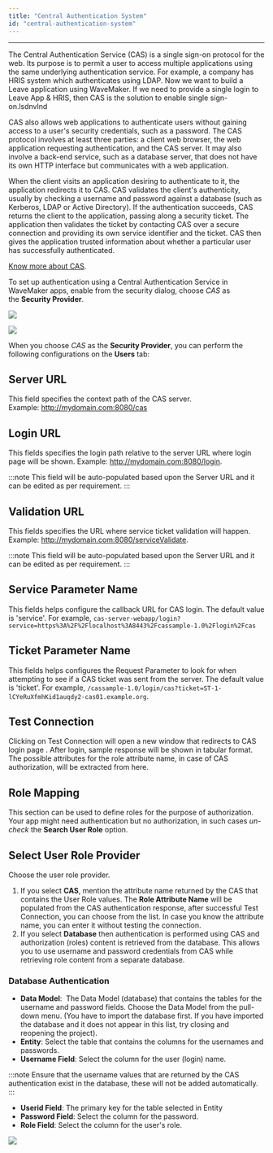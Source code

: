 ```yaml
---
title: "Central Authentication System"
id: "central-authentication-system"
---
```

---

The Central Authentication Service (CAS) is a single sign-on protocol for the web. Its purpose is to permit a user to access multiple applications using the same underlying authentication service. For example, a company has HRIS system which authenticates using LDAP. Now we want to build a Leave application using WaveMaker. If we need to provide a single login to Leave App & HRIS, then CAS is the solution to enable single sign-on.lsdnvlnd

CAS also allows web applications to authenticate users without gaining access to a user's security credentials, such as a password. The CAS protocol involves at least three parties: a client web browser, the web application requesting authentication, and the CAS server. It may also involve a back-end service, such as a database server, that does not have its own HTTP interface but communicates with a web application.

When the client visits an application desiring to authenticate to it, the application redirects it to CAS. CAS validates the client's authenticity, usually by checking a username and password against a database (such as Kerberos, LDAP or Active Directory). If the authentication succeeds, CAS returns the client to the application, passing along a security ticket. The application then validates the ticket by contacting CAS over a secure connection and providing its own service identifier and the ticket. CAS then gives the application trusted information about whether a particular user has successfully authenticated. 

[Know more about CAS](https://wiki.jasig.org/display/CAS/Home).

To set up authentication using a Central Authentication Service in WaveMaker apps, enable from the security dialog, choose _CAS_ as the **Security Provider**.

[![](/learn/assets/sec_access.png)](/learn/assets/sec_access.png)

[![](/learn/assets/sec_user_cas.png)](/learn/assets/sec_user_cas.png)

When you choose _CAS_ as the **Security Provider**, you can perform the following configurations on the **Users** tab:

## Server URL
This field specifies the context path of the CAS server. Example: http://mydomain.com:8080/cas
## Login URL
This fields specifies the login path relative to the server URL where login page will be shown. Example: http://mydomain.com:8080/login. 

:::note
This field will be auto-populated based upon the Server URL and it can be edited as per requirement.
:::

## Validation URL
This fields specifies the URL where service ticket validation will happen. Example: http://mydomain.com:8080/serviceValidate. 

:::note
This field will be auto-populated based upon the Server URL and it can be edited as per requirement.
:::

## Service Parameter Name
This fields helps configure the callback URL for CAS login. The default value is 'service'. For example, `cas-server-webapp/login? service=https%3A%2F%2Flocalhost%3A8443%2Fcassample-1.0%2Flogin%2Fcas`

## Ticket Parameter Name
This fields helps configures the Request Parameter to look for when attempting to see if a CAS ticket was sent from the server. The default value is 'ticket'. For example, `/cassample-1.0/login/cas?ticket=ST-1-lCYeRuXfmhKid1auqdy2-cas01.example.org`.

## Test Connection
Clicking on Test Connection will open a new window that redirects to CAS login page . After login, sample response will be shown in tabular format. The possible attributes for the role attribute name, in case of CAS authorization, will be extracted from here.

## Role Mapping
This section can be used to define roles for the purpose of authorization. Your app might need authentication but no authorization, in such cases _un-check_ the **Search User Role** option.

## Select User Role Provider
Choose the user role provider.
    
1. If you select **CAS**, mention the attribute name returned by the CAS that contains the User Role values. The **Role Attribute Name** will be populated from the CAS authentication response, after successful Test Connection, you can choose from the list. In case you know the attribute name, you can enter it without testing the connection.
2. If you select **Database** then authentication is performed using CAS and authorization (roles) content is retrieved from the database. This allows you to use username and password credentials from CAS while retrieving role content from a separate database.

### Database Authentication 
- **Data Model**:  The Data Model (database) that contains the tables for the username and password fields. Choose the Data Model from the pull-down menu. (You have to import the database first. If you have imported the database and it does not appear in this list, try closing and reopening the project).
- **Entity**: Select the table that contains the columns for the usernames and passwords.
- **Username Field**: Select the column for the user (login) name. 

:::note
Ensure that the username values that are returned by the CAS authentication exist in the database, these will not be added automatically.
:::

- **Userid Field**: The primary key for the table selected in Entity
- **Password Field**: Select the column for the password.
- **Role Field**: Select the column for the user's role.

[![](/learn/assets/sec_user_cas_role.png)](/learn/assets/sec_user_cas_role.png)
